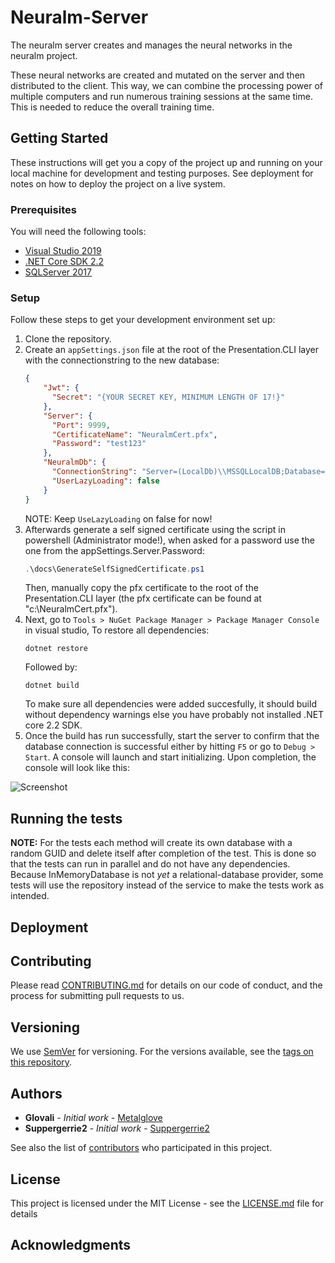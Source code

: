 # Neuralm-Server

The neuralm server creates and manages the neural networks in the neuralm project.

These neural networks are created and mutated on the server and then distributed to the client. This way, we can combine the processing power of multiple computers and run numerous training sessions at the same time.
This is needed to reduce the overall training time.

## Getting Started

These instructions will get you a copy of the project up and running on your local machine for development and testing purposes. See deployment for notes on how to deploy the project on a live system.

### Prerequisites
You will need the following tools:

* [Visual Studio 2019](https://www.visualstudio.com/downloads/)
* [.NET Core SDK 2.2](https://www.microsoft.com/net/download/dotnet-core/2.2)
* [SQLServer 2017](https://www.microsoft.com/nl-nl/sql-server/sql-server-downloads)


### Setup
Follow these steps to get your development environment set up:

1. Clone the repository.
2. Create an `appSettings.json` file at the root of the Presentation.CLI layer with the connectionstring to the new database:
    ```json
    {
        "Jwt": {
          "Secret": "{YOUR SECRET KEY, MINIMUM LENGTH OF 17!}" 
        },
        "Server": {
          "Port": 9999,
          "CertificateName": "NeuralmCert.pfx",
          "Password": "test123"
        },
        "NeuralmDb": {
          "ConnectionString": "Server=(LocalDb)\\MSSQLLocalDB;Database=NeuralmDbContext;Trusted_Connection=True;MultipleActiveResultSets=true",
          "UserLazyLoading": false
        } 
    }
    ```
    NOTE: Keep `UseLazyLoading` on false for now!
3. Afterwards generate a self signed certificate using the script in powershell (Administrator mode!), when asked for a password use the one from the appSettings.Server.Password:
	```powershell
	.\docs\GenerateSelfSignedCertificate.ps1
	```
	Then, manually copy the pfx certificate to the root of the Presentation.CLI layer (the pfx certificate can be found at "c:\NeuralmCert.pfx").
4. Next, go to `Tools > NuGet Package Manager > Package Manager Console` in visual studio, To restore all dependencies:
    ```
    dotnet restore
    ```
    Followed by:
    ```
    dotnet build
    ```
    To make sure all dependencies were added succesfully, it should build without dependency warnings else you have probably not installed .NET core 2.2 SDK.
5. Once the build has run successfully, start the server to confirm that the database connection is successful either by hitting `F5` or go to `Debug > Start`. A console will launch and start initializing. Upon completion, the console will look like this:

  
 ![Screenshot](https://github.com/neuralm/Neuralm-Server/blob/master/docs/images/Successful%20installation.png?raw=true)

## Running the tests

**NOTE:** For the tests each method will create its own database with a random GUID and delete itself after completion of the test. This is done so that the tests can run in parallel and do not have any dependencies. Because InMemoryDatabase is not *yet* a relational-database provider, some tests will use the repository instead of the service to make the tests work as intended.

## Deployment

## Contributing

Please read [CONTRIBUTING.md](CONTRIBUTING.md) for details on our code of conduct, and the process for submitting pull requests to us.

## Versioning

We use [SemVer](http://semver.org/) for versioning. For the versions available, see the [tags on this repository](https://github.com/neuralm/Neuralm-Server/tags). 

## Authors

* **Glovali** - *Initial work* - [Metalglove](https://github.com/metalglove)
* **Suppergerrie2** - *Initial work* - [Suppergerrie2](https://github.com/suppergerrie2)

See also the list of [contributors](https://github.com/neuralm/Neuralm-Server/contributors) who participated in this project.

## License

This project is licensed under the MIT License - see the [LICENSE.md](LICENSE.md) file for details

## Acknowledgments
